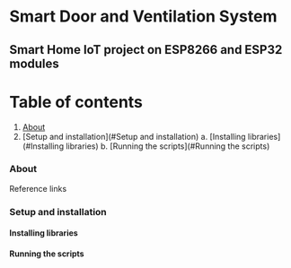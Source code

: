 # Smart Door and Ventilation System
## Smart Home IoT project on ESP8266 and ESP32 modules

# Table of contents
1. [About](#About)
2. [Setup and installation](#Setup and installation)
  a. [Installing libraries](#Installing libraries)
  b. [Running the scripts](#Running the scripts)

### About
Reference links

### Setup and installation

#### Installing libraries


#### Running the scripts

